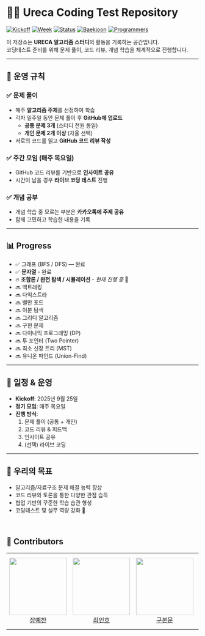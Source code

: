 # 🧑‍💻 Ureca Coding Test Repository

[![Kickoff](https://img.shields.io/badge/Start-2025.09.25-00b894)](#일정--운영)
[![Week](https://img.shields.io/badge/Week-3주차-0984e3)](#📊-progress)
[![Status](https://img.shields.io/badge/Status-On--going-6c5ce7)](#📊-progress)
[![Baekjoon](https://img.shields.io/badge/Baekjoon-OnlineJudge-2ecc71)](#)
[![Programmers](https://img.shields.io/badge/Programmers-CodingTest-9b59b6)](#)


이 저장소는 **URECA 알고리즘 스터디**의 활동을 기록하는 공간입니다.  
코딩테스트 준비를 위해 문제 풀이, 코드 리뷰, 개념 학습을 체계적으로 진행합니다.  

---

## 🔑 운영 규칙

### ✅ 문제 풀이
- 매주 **알고리즘 주제**를 선정하여 학습
- 각자 일주일 동안 문제 풀이 후 **GitHub에 업로드**
  - **공통 문제 3개** (스터디 전원 동일)
  - **개인 문제 2개 이상** (자율 선택)
- 서로의 코드를 읽고 **GitHub 코드 리뷰 작성**

### ✅ 주간 모임 (매주 목요일)
- GitHub 코드 리뷰를 기반으로 **인사이트 공유**
- 시간이 남을 경우 **라이브 코딩 테스트** 진행

### ✅ 개념 공부
- 개념 학습 중 모르는 부분은 **카카오톡에 주제 공유**
- 함께 고민하고 학습한 내용을 기록

---

## 📊 Progress

- ✅ 그래프 (BFS / DFS) — 완료  
- ✅ **문자열** - 완료
- 🔥 **조합론 / 완전 탐색 / 시뮬레이션** - *현재 진행 중* 🚀  
- 🔜 백트래킹  
- 🔜 다익스트라  
- 🔜 벨만 포드  
- 🔜 이분 탐색  
- 🔜 그리디 알고리즘  
- 🔜 구현 문제  
- 🔜 다이나믹 프로그래밍 (DP)  
- 🔜 투 포인터 (Two Pointer)  
- 🔜 최소 신장 트리 (MST)  
- 🔜 유니온 파인드 (Union-Find)  

---

## 📅 일정 & 운영
- **Kickoff**: 2025년 9월 25일  
- **정기 모임**: 매주 목요일  
- **진행 방식**:  
  1. 문제 풀이 (공통 + 개인)  
  2. 코드 리뷰 & 피드백  
  3. 인사이트 공유  
  4. (선택) 라이브 코딩  

---

## 🙌 우리의 목표
- 알고리즘/자료구조 문제 해결 능력 향상  
- 코드 리뷰와 토론을 통한 다양한 관점 습득  
- 협업 기반의 꾸준한 학습 습관 형성  
- 코딩테스트 및 실무 역량 강화 🚀

&nbsp;
## 👤 Contributors

<table>
    <tr height="200px">
      <td align="center" width="200px">
            <a href="https://github.com/paul0755">
                <img height="150px" width="150px" src="https://avatars.githubusercontent.com/paul0755"/>
            </a>
            <br />
            <a href="https://github.com/paul0755">장예찬</a>
        </td>
        <td align="center" width="200px">
            <a href="https://github.com/inhooo00">
                <img height="150px" width="150px" src="https://avatars.githubusercontent.com/inhooo00"/>
            </a>
            <br />
            <a href="https://github.com/inhooo00">최인호</a>
        </td>
        <td align="center" width="200px">
            <a href="https://github.com/bon0512">
                <img height="150px" width="150px" src="https://avatars.githubusercontent.com/bon0512"/>
            </a>
            <br />
            <a href="https://github.com/bon0512">구본문</a>
        </td>
        <td align="center" width="200px">
            <a href="https://github.com/HyeongseoShin">
                <img height="150px" width="150px" src="https://avatars.githubusercontent.com/HyeongseoShin"/>
            </a>
            <br />
            <a href="https://github.com/HyeongseoShin">신형서</a>
        </td>
    </tr>
</table>
